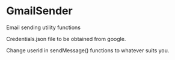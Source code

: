 # GmailSender
Email sending utility functions

Credentials.json file to be obtained from google.

Change userid in sendMessage() functions to whatever suits you.
